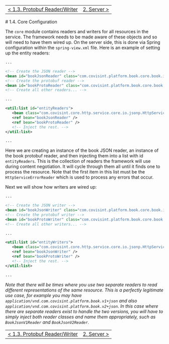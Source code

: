 <table>
  <tr>
    <td><a href="proto-readers-writers">&lt; 1.3. Protobuf Reader/Writer</a></td>
    <td align="right"><a href="implementation-server">2. Server &gt;</a></td>
  </tr>
</table>
# 1.4. Core Configuration

The ```core``` module contains readers and writers for all resources in the service.  The framework needs to be made aware of these objects and so will need to have them wired up.  On the server side, this is done via Spring configuration within the ```spring-view.xml``` file.  Here is an example of setting up the entity readers:

```xml
...

<!-- Create the JSON reader -->
<bean id="bookJsonReader" class="com.covisint.platform.book.core.book.io.json.BookJsonReader" />
<!-- Create the protobuf reader -->
<bean id="bookProtoReader" class="com.covisint.platform.book.core.book.io.protobuf.BookProtobufReader" />
<!-- Create all other readers... -->

...

<util:list id="entityReaders">
   <bean class="com.covisint.core.http.service.core.io.jsonp.HttpServiceErrorReader" />
   <ref bean="bookJsonReader" />
   <ref bean="bookProtoReader" />
   <!-- Inject the rest. -->
</util:list>

...
```

Here we are creating an instance of the book JSON reader, an instance of the book protobuf reader, and then injecting them into a list with id ```entityReaders```.  This is the collection of readers the framework will use during content negotiation.  It will cycle through them all until it finds one to process the resource.  Note that the first item in this list must be the ```HttpServiceErrorReader``` which is used to process any errors that occur.

Next we will show how writers are wired up:

```xml
...

<!-- Create the JSON writer -->
<bean id="bookJsonWriter" class="com.covisint.platform.book.core.book.io.json.BookJsonWriter" />
<!-- Create the protobuf writer -->
<bean id="bookProtoWriter" class="com.covisint.platform.book.core.book.io.protobuf.BookProtobufWriter" />
<!-- Create all other writers... -->

...

<util:list id="entityWriters">
   <bean class="com.covisint.core.http.service.core.io.jsonp.HttpServiceErrorWriter" />
   <ref bean="bookJsonWriter" />
   <ref bean="bookProtoWriter" />
   <!-- Inject the rest. -->
</util:list>

...
```

_Note that there will be times where you use two separate readers to read different representations of the same resource.  This is a perfectly legitimate use case, for example you may have ```application/vnd.com.covisint.platform.book.v1+json``` and also ```application/vnd.com.covisint.platform.book.v2+json```.  In this case where there are separate readers exist to handle the two versions, you will have to simply inject both reader classes and name them appropriately, such as ```BookJsonV1Reader``` and ```BookJsonV2Reader```._

<table>
  <tr>
    <td><a href="proto-readers-writers">&lt; 1.3. Protobuf Reader/Writer</a></td>
    <td align="right"><a href="implementation-server">2. Server &gt;</a></td>
  </tr>
</table>
